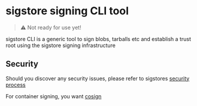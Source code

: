 # sigstore signing CLI tool

> :warning: Not ready for use yet!

sigstore CLI is a generic tool to sign blobs, tarballs etc and establish
a trust root using the sigstore signing infrastructure

## Security

Should you discover any security issues, please refer to sigstores [security
process](https://github.com/sigstore/community/blob/main/SECURITY.md)

For container signing, you want [cosign](https://github.com/sigstore/cosign)
